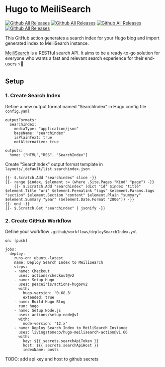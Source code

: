 # Hugo to MeiliSearch

[![Github All Releases](https://img.shields.io/github/stars/livingstoneco/hugo-meilisearch-action?style=for-the-badge)]()
[![Github All Releases](https://img.shields.io/github/downloads/livingstoneco/hugo-meilisearch-action/total?style=for-the-badge)]()
[![Github All Releases](https://img.shields.io/github/v/release/livingstoneco/hugo-meilisearch-action?style=for-the-badge)]()
[![Github All Releases](https://img.shields.io/github/last-commit/livingstoneco/hugo-meilisearch-action?style=for-the-badge)]()


This GitHub action generates a search index for your Hugo blog and import generated index to MeiliSearch instance.

[MeiliSearch](https://www.meilisearch.com/) is a RESTful search API. It aims to be a ready-to-go solution for everyone who wants a fast and relevant search experience for their end-users ⚡️🔎

## Setup

### 1. Create Search Index

Define a new output format named “SearchIndex” in Hugo config file `config.yaml`

```
outputFormats:
  SearchIndex:
    mediaType: "application/json"
    baseName: "searchindex"
    isPlainText: true
    notAlternative: true

outputs:
  home: ["HTML","RSS", "SearchIndex"]
```

Create "SearchIndex" output format template in `layouts/_default/list.searchindex.json`

```
{{- $.Scratch.Add "searchindex" slice -}}
{{- range $index, $element := (where .Site.Pages "Kind" "page") -}}
    {{- $.Scratch.Add "searchindex" (dict "id" $index "title" $element.Title "uri" $element.Permalink "tags" $element.Params.tags "section" $element.Section "content" $element.Plain "summary" $element.Summary "year" ($element.Date.Format "2006")) -}}
{{- end -}}
{{- $.Scratch.Get "searchindex" | jsonify -}}
```

### 2. Create GitHub Workflow

Define your workflow `.github/workflows/deploySearchIndex.yml`

```
on: [push]

jobs:
  deploy:
    runs-on: ubuntu-latest
    name: Deploy Search Index to MeiliSearch
    steps:
    - name: Checkout
      uses: actions/checkout@v2
    - name: Setup Hugo
      uses: peaceiris/actions-hugo@v2
      with:
        hugo-version: '0.68.3'
        extended: true
    - name: Build Hugo Blog
      run: hugo
    - name: Setup Node.js
      uses: actions/setup-node@v1
      with:
        node-version: '12.x'
    - name: Deploy Search Index to MeiliSearch Instance
      uses: livingstoneco/hugo-meilisearch-action@v1.66
      with:
        key: ${{ secrets.searchApiToken }}
        host: ${{ secrets.searchApiHost }}
        indexName: posts
```

TODO: add api key and host to github secrets


